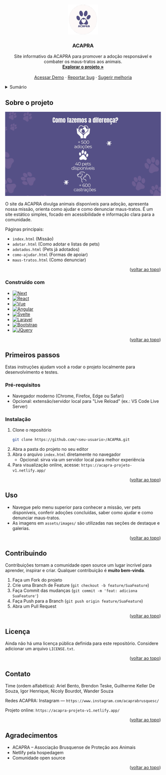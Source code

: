<!-- Improved compatibility of back to top link: See: https://github.com/othneildrew/Best-README-Template/pull/73 -->

<a id="readme-top"></a>

<!-- PROJECT LOGO -->
<br />
<div align="center">
  <a href="./">
    <img src="assets/images/header/logo.png" alt="Logo" width="96" height="96">
  </a>

  <h3 align="center">ACAPRA</h3>

  <p align="center">
    Site informativo da ACAPRA para promover a adoção responsável e combater os maus-tratos aos animais.
    <br />
    <a href="./"><strong>Explorar o projeto »</strong></a>
    <br />
    <br />
    <a href="https://acapra-projeto-v1.netlify.app/">Acessar Demo</a>
    &middot;
    <a href="issues/new?labels=bug&template=bug-report---.md">Reportar bug</a>
    &middot;
    <a href="issues/new?labels=enhancement&template=feature-request---.md">Sugerir melhoria</a>
  </p>
</div>

<!-- TABLE OF CONTENTS -->
<details>
  <summary>Sumário</summary>
  <ol>
    <li>
      <a href="#sobre-o-projeto">Sobre o projeto</a>
      <ul>
        <li><a href="#construido-com">Construído com</a></li>
      </ul>
    </li>
    <li>
      <a href="#primeiros-passos">Primeiros passos</a>
      <ul>
        <li><a href="#pre-requisitos">Pré-requisitos</a></li>
        <li><a href="#instalacao">Instalação</a></li>
      </ul>
    </li>
    <li><a href="#uso">Uso</a></li>
    <li><a href="#contribuindo">Contribuindo</a></li>
    <li><a href="#licenca">Licença</a></li>
    <li><a href="#contato">Contato</a></li>
    <li><a href="#agradecimentos">Agradecimentos</a></li>
  </ol>
</details>

<!-- ABOUT THE PROJECT -->

## Sobre o projeto

[![Screenshot do Projeto](assets/images/home/como-fazemos-a-diferenca.png)](https://acapra-projeto-v1.netlify.app/)

O site da ACAPRA divulga animais disponíveis para adoção, apresenta nossa missão, orienta como ajudar e como denunciar maus-tratos. É um site estático simples, focado em acessibilidade e informação clara para a comunidade.

Páginas principais:
- `index.html` (Missão)
- `adotar.html` (Como adotar e listas de pets)
- `adotados.html` (Pets já adotados)
- `como-ajudar.html` (Formas de apoiar)
- `maus-tratos.html` (Como denunciar)

<p align="right">(<a href="#readme-top">voltar ao topo</a>)</p>

### Construído com

- [![Next][Next.js]][Next-url]
- [![React][React.js]][React-url]
- [![Vue][Vue.js]][Vue-url]
- [![Angular][Angular.io]][Angular-url]
- [![Svelte][Svelte.dev]][Svelte-url]
- [![Laravel][Laravel.com]][Laravel-url]
- [![Bootstrap][Bootstrap.com]][Bootstrap-url]
- [![JQuery][JQuery.com]][JQuery-url]

<p align="right">(<a href="#readme-top">voltar ao topo</a>)</p>

<!-- GETTING STARTED -->

## Primeiros passos

Estas instruções ajudam você a rodar o projeto localmente para desenvolvimento e testes.

### Pré-requisitos

- Navegador moderno (Chrome, Firefox, Edge ou Safari)
- Opcional: extensão/servidor local para "Live Reload" (ex.: VS Code Live Server)

### Instalação

1. Clone o repositório
   ```sh
   git clone https://github.com/<seu-usuario>/ACAPRA.git
   ```
2. Abra a pasta do projeto no seu editor
3. Abra o arquivo `index.html` diretamente no navegador
   - Opcional: sirva via um servidor local para melhor experiência
4. Para visualização online, acesse: `https://acapra-projeto-v1.netlify.app/`

<p align="right">(<a href="#readme-top">voltar ao topo</a>)</p>

<!-- USAGE EXAMPLES -->

## Uso

- Navegue pelo menu superior para conhecer a missão, ver pets disponíveis, conferir adoções concluídas, saber como ajudar e como denunciar maus-tratos.
- As imagens em `assets/images/` são utilizadas nas seções de destaque e galerias.

<p align="right">(<a href="#readme-top">voltar ao topo</a>)</p>

<!-- CONTRIBUTING -->

## Contribuindo

Contribuições tornam a comunidade open source um lugar incrível para aprender, inspirar e criar. Qualquer contribuição é **muito bem-vinda**.

1. Faça um Fork do projeto
2. Crie uma Branch de Feature (`git checkout -b feature/SuaFeature`)
3. Faça Commit das mudanças (`git commit -m 'feat: adiciona SuaFeature'`)
4. Faça Push para a Branch (`git push origin feature/SuaFeature`)
5. Abra um Pull Request

<p align="right">(<a href="#readme-top">voltar ao topo</a>)</p>

<!-- LICENSE -->

## Licença

Ainda não há uma licença pública definida para este repositório. Considere adicionar um arquivo `LICENSE.txt`.

<p align="right">(<a href="#readme-top">voltar ao topo</a>)</p>

<!-- CONTACT -->

## Contato

Time (ordem alfabética): Ariel Bento, Brendon Teske, Guilherme Keller De Souza, Igor Henrique, Nicoly Bourdot, Wander Souza

Redes ACAPRA: Instagram — `https://www.instagram.com/acaprabrusquesc/`

Projeto online: `https://acapra-projeto-v1.netlify.app/`

<p align="right">(<a href="#readme-top">voltar ao topo</a>)</p>

<!-- ACKNOWLEDGMENTS -->

## Agradecimentos

- ACAPRA – Associação Brusquense de Proteção aos Animais
- Netlify pela hospedagem
- Comunidade open source

<p align="right">(<a href="#readme-top">voltar ao topo</a>)</p>

<!-- MARKDOWN LINKS & IMAGENS -->
<!-- https://www.markdownguide.org/basic-syntax/#reference-style-links -->

[Next.js]: https://img.shields.io/badge/next.js-000000?style=for-the-badge&logo=nextdotjs&logoColor=white
[Next-url]: https://nextjs.org/
[React.js]: https://img.shields.io/badge/React-20232A?style=for-the-badge&logo=react&logoColor=61DAFB
[React-url]: https://reactjs.org/
[Vue.js]: https://img.shields.io/badge/Vue.js-35495E?style=for-the-badge&logo=vuedotjs&logoColor=4FC08D
[Vue-url]: https://vuejs.org/
[Angular.io]: https://img.shields.io/badge/Angular-DD0031?style=for-the-badge&logo=angular&logoColor=white
[Angular-url]: https://angular.io/
[Svelte.dev]: https://img.shields.io/badge/Svelte-4A4A55?style=for-the-badge&logo=svelte&logoColor=FF3E00
[Svelte-url]: https://svelte.dev/
[Laravel.com]: https://img.shields.io/badge/Laravel-FF2D20?style=for-the-badge&logo=laravel&logoColor=white
[Laravel-url]: https://laravel.com
[Bootstrap.com]: https://img.shields.io/badge/Bootstrap-563D7C?style=for-the-badge&logo=bootstrap&logoColor=white
[Bootstrap-url]: https://getbootstrap.com
[JQuery.com]: https://img.shields.io/badge/jQuery-0769AD?style=for-the-badge&logo=jquery&logoColor=white
[JQuery-url]: https://jquery.com
